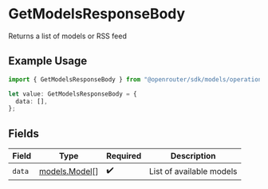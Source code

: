 # GetModelsResponseBody

Returns a list of models or RSS feed

## Example Usage

```typescript
import { GetModelsResponseBody } from "@openrouter/sdk/models/operations";

let value: GetModelsResponseBody = {
  data: [],
};
```

## Fields

| Field                                   | Type                                    | Required                                | Description                             |
| --------------------------------------- | --------------------------------------- | --------------------------------------- | --------------------------------------- |
| `data`                                  | [models.Model](../../models/model.md)[] | :heavy_check_mark:                      | List of available models                |